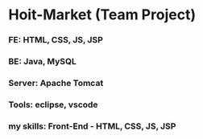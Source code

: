 # Hoit-Market (Team Project)

### FE: HTML, CSS, JS, JSP

### BE: Java, MySQL

### Server: Apache Tomcat

### Tools: eclipse, vscode

### my skills: Front-End - HTML, CSS, JS, JSP
